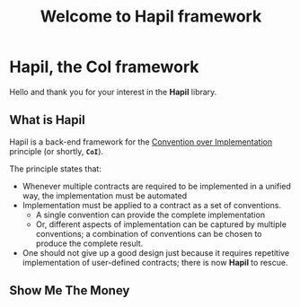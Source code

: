 ﻿---
title: Welcome to Hapil framework
layout: post
---

# Hapil, the CoI framework

Hello and thank you for your interest in the **Hapil** library.

## What is Hapil

Hapil is a back-end framework for the [Convention over Implementation](ConventionOverImplementation) principle (or shortly, **```CoI```**).

The principle states that:

* Whenever  multiple contracts are required to be implemented in a unified way, the implementation must be automated
* Implementation must be applied to a contract as a set of conventions.
    * A single convention can provide the complete implementation
    * Or, different aspects of implementation can be captured by multiple conventions; a combination of conventions can be chosen to produce the complete result.
* One should not give up a good design just because it requires repetitive implementation of user-defined contracts; there is now **Hapil** to rescue.

## Show Me The Money

